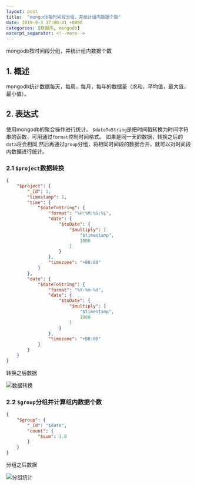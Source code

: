 ```yaml
---
layout: post
title:  "mongodb按时间段分组，并统计组内数据个数"
date: 2019-9-3 17:00:41 +0800
categories: [数据库, mongodb]
excerpt_separator: <!--more-->
---
```


mongodb按时间段分组，并统计组内数据个数
<!--more-->

## 1. 概述

mongodb统计数据每天，每周，每月，每年的数据量（求和，平均值，最大值，最小值）。

## 2. 表达式

使用mongodb的聚合操作进行统计。
`$dateToString`是把时间戳转换为时间字符串的函数，可用通过`format`控制时间格式。
如果是同一天的数据，转换之后的`data`将会相同,然后再通过`group`分组，将相同时间段的数据合并，就可以对时间段内数据进行统计。

### 2.1 `$project`数据转换

```json
{
    "$project": {
        "_id": 1,
        "timestamp": 1,
        "time": {
            "$dateToString": {
                "format": "%H:%M:%S:%L",
                "date": {
                    "$toDate": {
                        "$multiply": [
                            "$timestamp",
                            1000
                        ]
                    }
                },
                "timezone": "+08:00"
            }
        },
        "date": {
            "$dateToString": {
                "format": "%Y-%m-%d",
                "date": {
                    "$toDate": {
                        "$multiply": [
                            "$timestamp",
                            1000
                        ]
                    }
                },
                "timezone": "+08:00"
            }
        }
    }
}
```

转换之后数据

![数据转换](/images/微信截图_20190903171132.png)

### 2.2 `$group`分组并计算组内数据个数

```json
{
    "$group": {
        "_id": "$date",
        "count": {
            "$sum": 1.0
        }
    }
}
```

分组之后数据

![分组统计](/images/微信截图_20190903171654.png)
